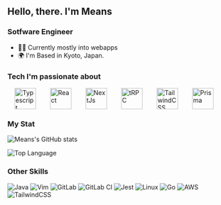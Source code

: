 ## Hello, there. I'm Means

### Sotfware Engineer
- 👨‍💻 Currently mostly into webapps
- 🌍 I'm Based in Kyoto, Japan.

### Tech I'm passionate about
<div style="display: flex;">
  <a href="https://www.typescriptlang.org" style="padding-left:1rem; padding-right:1rem;"><img src="https://raw.githubusercontent.com/danielcranney/readme-generator/main/public/icons/skills/typescript-colored.svg" width="48" height="48" alt="Typescript" /></a>
  <a href="https://www.reactjs.org" style="padding-left:1rem; padding-right:1rem;"><img src="https://raw.githubusercontent.com/danielcranney/readme-generator/main/public/icons/skills/react-colored.svg" width="48" height="48" alt="React" /></a>
  <a href="https://www.nextjs.org" style="padding-left:1rem; padding-right:1rem;"><img src="https://www.svgrepo.com/show/354113/nextjs-icon.svg" width="48" height="48" alt="NextJs" /></a>
  <a href="https://trpc.io" style="padding-left:1rem; padding-right:1rem;"><img src="https://avatars.githubusercontent.com/u/78011399?s=200&v=4" width="48" height="48" alt="tRPC"/></a>
  <a href="https://www.tailwindcss.com" style="padding-left:1rem; padding-right:1rem;"><img src="https://raw.githubusercontent.com/danielcranney/readme-generator/main/public/icons/skills/tailwindcss-colored.svg" width="48" height="48" alt="TailwindCSS" /></a>
  <a href="https://prisma.io" style="padding-left:1rem; padding-right:1rem;"><img src="https://www.prisma.io/images/favicon-32x32.png" width="48" height="48" alt="Prisma" /></a>
</div>

### My Stat
![Means's GitHub stats](https://github-readme-stats.vercel.app/api?username=amajakai14)

![Top Language](https://github-readme-stats.vercel.app/api/top-langs/?username=amajakai14&langs_count=10&title_color=0891b2&text_color=ffffff&icon_color=0891b2&bg_color=1c1917&hide_border=true&locale=en&custom_title=Top%2020%20Languages)


### Other Skills
![Java](https://img.shields.io/badge/java-%23ED8B00.svg?style=for-the-badge&logo=java&logoColor=white)
![Vim](https://img.shields.io/badge/VIM-%2311AB00.svg?style=for-the-badge&logo=vim&logoColor=white)
![GitLab](https://img.shields.io/badge/gitlab-%23181717.svg?style=for-the-badge&logo=gitlab&logoColor=orange)
![GitLab CI](https://img.shields.io/badge/gitlab%20ci-%23181717.svg?style=for-the-badge&logo=gitlab&logoColor=orange)
![Jest](https://img.shields.io/badge/-jest-%23C21325?style=for-the-badge&logo=jest&logoColor=white)
![Linux](https://img.shields.io/badge/Linux-FCC624?style=for-the-badge&logo=linux&logoColor=black)
![Go](https://img.shields.io/badge/go-%2300ADD8.svg?style=for-the-badge&logo=go&logoColor=white)
![AWS](https://img.shields.io/badge/AWS-%23FF9900.svg?style=for-the-badge&logo=amazon-aws&logoColor=white)
![TailwindCSS](https://img.shields.io/badge/tailwindcss-%2338B2AC.svg?style=for-the-badge&logo=tailwind-css&logoColor=white)
